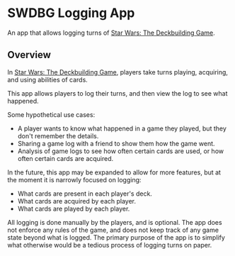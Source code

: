 # SWDBG Logging App

An app that allows logging turns of [Star Wars: The Deckbuilding Game][swdbg].

[swdbg]: https://boardgamegeek.com/boardgame/374173/star-wars-deckbuilding-game

## Overview

In [Star Wars: The Deckbuilding Game][swdbg], players take turns playing,
acquiring, and using abilities of cards.

This app allows players to log their turns, and then view the log to see what
happened.

Some hypothetical use cases:

- A player wants to know what happened in a game they played, but they don't
  remember the details.
- Sharing a game log with a friend to show them how the game went.
- Analysis of game logs to see how often certain cards are used, or how often
  certain cards are acquired.

In the future, this app may be expanded to allow for more features, but at the
moment it is narrowly focused on logging:

- What cards are present in each player's deck.
- What cards are acquired by each player.
- What cards are played by each player.

All logging is done manually by the players, and is optional. The app does not
enforce any rules of the game, and does not keep track of any game state beyond
what is logged. The primary purpose of the app is to simplify what otherwise
would be a tedious process of logging turns on paper.
